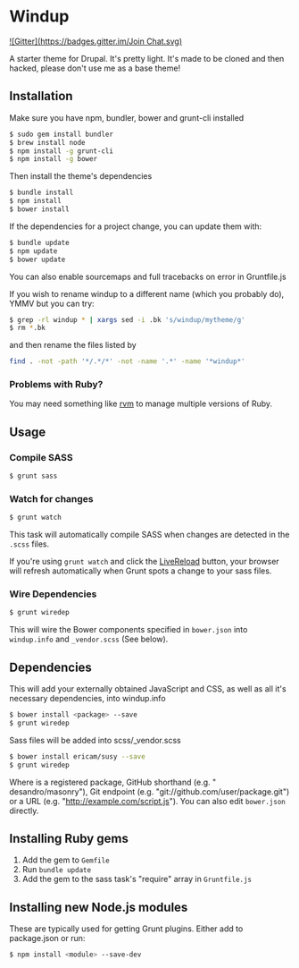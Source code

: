 # Windup
[![Gitter](https://badges.gitter.im/Join Chat.svg)](https://gitter.im/Lullabot/windup?utm_source=badge&utm_medium=badge&utm_campaign=pr-badge&utm_content=badge)

A starter theme for Drupal. It's pretty light. It's made to be cloned and then hacked, please don't use me as a base theme!

## Installation

Make sure you have npm, bundler, bower and grunt-cli installed

```bash
$ sudo gem install bundler
$ brew install node
$ npm install -g grunt-cli
$ npm install -g bower
```

Then install the theme's dependencies

```bash
$ bundle install
$ npm install
$ bower install
```

If the dependencies for a project change, you can update them with:

```bash
$ bundle update
$ npm update
$ bower update
```

You can also enable sourcemaps and full tracebacks on error in Gruntfile.js

If you wish to rename windup to a different name (which you probably do), YMMV but you can try:
```bash
$ grep -rl windup * | xargs sed -i .bk 's/windup/mytheme/g'
$ rm *.bk
```

and then rename the files listed by 
```bash
find . -not -path '*/.*/*' -not -name '.*' -name '*windup*'
```

### Problems with Ruby?
You may need something like [rvm](http://rvm.io/) to manage multiple versions of Ruby.

## Usage

### Compile SASS

```bash
$ grunt sass
```

### Watch for changes

```bash
$ grunt watch
```

This task will automatically compile SASS when changes are detected in the `.scss` files.

If you're using ```grunt watch``` and click the [LiveReload](https://chrome.google.com/webstore/detail/livereload/jnihajbhpnppcggbcgedagnkighmdlei?hl=en) button, your browser will refresh automatically when Grunt spots a change to your sass files.

### Wire Dependencies

```bash
$ grunt wiredep
```

This will wire the Bower components specified in ```bower.json``` into ```windup.info``` and ```_vendor.scss``` (See below).

## Dependencies

This will add your externally obtained JavaScript and CSS, as well as all it's necessary dependencies, into windup.info

```bash
$ bower install <package> --save
$ grunt wiredep
```

Sass files will be added into scss/_vendor.scss

```bash
$ bower install ericam/susy --save
$ grunt wiredep
```

Where <package> is a registered package, GitHub shorthand (e.g. " desandro/masonry"), Git endpoint (e.g. "git://github.com/user/package.git") or a URL (e.g. "http://example.com/script.js").
You can also edit ```bower.json``` directly.

## Installing Ruby gems

1. Add the gem to ```Gemfile```
2. Run ```bundle update```
3. Add the gem to the sass task's "require" array in ```Gruntfile.js```

## Installing new Node.js modules

These are typically used for getting Grunt plugins. Either add to package.json or run:

```bash
$ npm install <module> --save-dev
```
